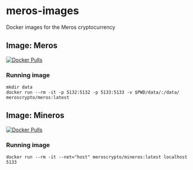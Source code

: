 # meros-images
Docker images for the Meros cryptocurrency

## Image: Meros

[![Docker Pulls](https://img.shields.io/docker/pulls/meroscrypto/meros)](https://hub.docker.com/r/meroscrypto/meros)

### Running image

```shell script
mkdir data
docker run --rm -it -p 5132:5132 -p 5133:5133 -v $PWD/data/:/data/ meroscrypto/meros:latest
```

## Image: Mineros

[![Docker Pulls](https://img.shields.io/docker/pulls/meroscrypto/mineros)](https://hub.docker.com/r/meroscrypto/mineros)

### Running image

```shell script
docker run --rm -it --net="host" meroscrypto/mineros:latest localhost 5133
```